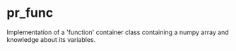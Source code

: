 # pr_func
Implementation of a 'function' container class containing a numpy array and knowledge about its variables.
